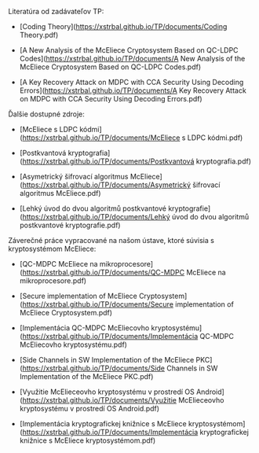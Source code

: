 Literatúra od zadávateľov TP:

+ [Coding Theory](https://xstrbal.github.io/TP/documents/Coding Theory.pdf)

+ [A New Analysis of the McEliece Cryptosystem Based on QC-LDPC Codes](https://xstrbal.github.io/TP/documents/A New Analysis of the McEliece Cryptosystem Based on QC-LDPC Codes.pdf)

+ [A Key Recovery Attack on MDPC with CCA Security Using Decoding Errors](https://xstrbal.github.io/TP/documents/A Key Recovery Attack on MDPC with CCA Security Using Decoding Errors.pdf)

Ďalšie dostupné zdroje: 

+ [McEliece s LDPC kódmi](https://xstrbal.github.io/TP/documents/McEliece s LDPC kódmi.pdf)

+ [Postkvantová kryptografia](https://xstrbal.github.io/TP/documents/Postkvantová kryptografia.pdf)

+ [Asymetrický šifrovací algoritmus McEliece](https://xstrbal.github.io/TP/documents/Asymetrický šifrovací algoritmus McEliece.pdf)

+ [Lehký úvod do dvou algoritmů postkvantové kryptografie](https://xstrbal.github.io/TP/documents/Lehký úvod do dvou algoritmů postkvantové kryptografie.pdf)

Záverečné práce vypracované na našom ústave, ktoré súvisia s kryptosystémom McEliece:

+ [QC-MDPC McEliece na mikroprocesore](https://xstrbal.github.io/TP/documents/QC-MDPC McEliece na mikroprocesore.pdf)

+ [Secure implementation of McEliece Cryptosystem](https://xstrbal.github.io/TP/documents/Secure implementation of McEliece Cryptosystem.pdf)

+ [Implementácia QC-MDPC McEliecovho kryptosystému](https://xstrbal.github.io/TP/documents/Implementácia QC-MDPC McEliecovho kryptosystému.pdf)

+ [Side Channels in SW Implementation of the McEliece PKC](https://xstrbal.github.io/TP/documents/Side Channels in SW Implementation of the McEliece PKC.pdf)

+ [Využitie McElieceovho kryptosystému v prostredí OS Android](https://xstrbal.github.io/TP/documents/Využitie McElieceovho kryptosystému v prostredí OS Android.pdf)

+ [Implementácia kryptografickej knižnice s McEliece kryptosystémom](https://xstrbal.github.io/TP/documents/Implementácia kryptografickej knižnice s McEliece kryptosystémom.pdf)
